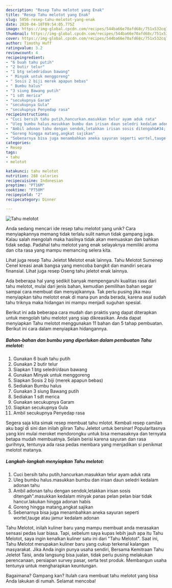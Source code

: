 ```yaml
---
description: "Resep Tahu melotot yang Enak"
title: "Resep Tahu melotot yang Enak"
slug: 5056-resep-tahu-melotot-yang-enak
date: 2020-04-18T09:54:05.775Z
image: https://img-global.cpcdn.com/recipes/544ba66e70afd68c/751x532cq70/tahu-melotot-foto-resep-utama.jpg
thumbnail: https://img-global.cpcdn.com/recipes/544ba66e70afd68c/751x532cq70/tahu-melotot-foto-resep-utama.jpg
cover: https://img-global.cpcdn.com/recipes/544ba66e70afd68c/751x532cq70/tahu-melotot-foto-resep-utama.jpg
author: Timothy Huff
ratingvalue: 3.2
reviewcount: 4
recipeingredient:
- "6 buah tahu putih"
- "2 butir telur"
- "1 btg seledridaun bawang"
- " Minyak untuk menggoreng"
- " Sosis 2 biji merek apapun bebas"
- " Bumbu halus"
- "3 siung Bawang putih"
- "1 sdt merica"
- "secukupnya Garam"
- "secukupnya Gula"
- "secukupnya Penyedap rasa"
recipeinstructions:
- "Cuci bersih tahu putih,hancurkan.masukkan telur ayam aduk rata"
- "Uleg bumbu halus.masukkan bumbu dan irisan daun seledri kedalam adonan tahu"
- "Ambil adonan tahu dengan sendok,letakkan irisan sosis ditengah&#34;.masukkan kedalam minyak panas pelan pelan biar tidak hancur.lakukan hingga adonan habis"
- "Goreng hingga matang,angkat sajikan"
- "Sebenarnya bisa juga menambahkan aneka sayuran seperti wortel,tauge atau jamur kedalam adonan"
categories:
- Resep
tags:
- tahu
- melotot

katakunci: tahu melotot 
nutrition: 288 calories
recipecuisine: Indonesian
preptime: "PT16M"
cooktime: "PT50M"
recipeyield: "2"
recipecategory: Dinner

---
```



![Tahu melotot](https://img-global.cpcdn.com/recipes/544ba66e70afd68c/751x532cq70/tahu-melotot-foto-resep-utama.jpg)

Anda sedang mencari ide resep tahu melotot yang unik? Cara menyiapkannya memang tidak terlalu sulit namun tidak gampang juga. Kalau salah mengolah maka hasilnya tidak akan memuaskan dan bahkan tidak sedap. Padahal tahu melotot yang enak selayaknya memiliki aroma dan cita rasa yang mampu memancing selera kita.

Lihat juga resep Tahu Jeletot Melotot enak lainnya. Tahu Melotot Sumenep Cenel kreasi anak bangsa yang mencoba bangkit dan mandiri secara finansial. Lihat juga resep Oseng tahu jeletot enak lainnya.

Ada beberapa hal yang sedikit banyak mempengaruhi kualitas rasa dari tahu melotot, mulai dari jenis bahan, kemudian pemilihan bahan segar sampai cara membuat dan menyajikannya. Tak perlu pusing jika mau menyiapkan tahu melotot enak di mana pun anda berada, karena asal sudah tahu triknya maka hidangan ini mampu menjadi suguhan spesial.


Berikut ini ada beberapa cara mudah dan praktis yang dapat diterapkan untuk mengolah tahu melotot yang siap dikreasikan. Anda dapat menyiapkan Tahu melotot menggunakan 11 bahan dan 5 tahap pembuatan. Berikut ini cara dalam menyiapkan hidangannya.

<!--inarticleads1-->

##### Bahan-bahan dan bumbu yang diperlukan dalam pembuatan Tahu melotot:

1. Gunakan 6 buah tahu putih
1. Gunakan 2 butir telur
1. Siapkan 1 btg seledri/daun bawang
1. Gunakan  Minyak untuk menggoreng
1. Siapkan  Sosis 2 biji (merek apapun bebas)
1. Sediakan  Bumbu halus
1. Gunakan 3 siung Bawang putih
1. Sediakan 1 sdt merica
1. Gunakan secukupnya Garam
1. Siapkan secukupnya Gula
1. Ambil secukupnya Penyedap rasa


Segera saja kita simak resep membuat tahu mlotot. Kembali resep camilan aku bagi di sini dan inilah giliran Tahu Jeletot untuk bersinar! Popularitasnya yang kini mulai meroket mendorongku untuk bisa memasaknya dan ternyata betapa mudah membuatnya. Selain berisi karena sayuran dan rasa gurihnya, tentunya ada rasa pedas membara yang menjadikan si penikmat melotot matanya. 

<!--inarticleads2-->

##### Langkah-langkah menyiapkan Tahu melotot:

1. Cuci bersih tahu putih,hancurkan.masukkan telur ayam aduk rata
1. Uleg bumbu halus.masukkan bumbu dan irisan daun seledri kedalam adonan tahu
1. Ambil adonan tahu dengan sendok,letakkan irisan sosis ditengah&#34;.masukkan kedalam minyak panas pelan pelan biar tidak hancur.lakukan hingga adonan habis
1. Goreng hingga matang,angkat sajikan
1. Sebenarnya bisa juga menambahkan aneka sayuran seperti wortel,tauge atau jamur kedalam adonan


Tahu Melotot, inilah kuliner baru yang mampu membuat anda merasakan sensasi pedas luar biasa. Tapi, sebelum saya kupas lebih jauh apa itu Tahu Melotot, saya ingin kenalkan kuliner satu ini dari &#34;Tahu Melotot&#34;. Saat ini, Tahu Melotot merupakan kuliner baru yang cukup terkenal kalangan masyarakat. Jika Anda ingin punya usaha sendiri, Bersama Kemitraan Tahu Jeletot Taisi, anda langsung bisa jualan, tidak perlu pusing melakukan perencanaan, persiapan survey pasar, serta test produk. Membangun usaha tentunya untuk mengharapkan keuntungan. 

Bagaimana? Gampang kan? Itulah cara membuat tahu melotot yang bisa Anda lakukan di rumah. Selamat mencoba!
